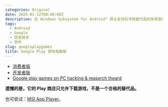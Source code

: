 ```yaml
---
categories: Original
date: 2025-01-12T00:00:00Z
description: 在 Windows Subsystem for Android™️ 停止支持后寻找替代品的失败尝试
tags:
  - Android
  - Google
  - 信息技术
  - 软件
slug: googleplaygames
title: Google Play 游戏电脑版
---
```


- [消费者版](https://play.google.com/googleplaygames)
- [开发者版](https://developer.android.com/games/playgames/emulator)
- [Google play games on PC hacking & reaserch theard](https://xdaforums.com/t/google-play-games-on-pc-hacking-reaserch-theard.4656397/)

**遗憾的是，它的 Play 商店只允许下载游戏，不是一个合格的替代品。**

也可尝试：[MSI App Player](https://www.msi.com/Landing/appplayer)。
